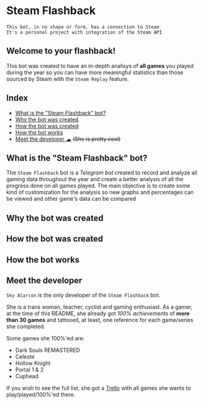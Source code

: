 # Steam Flashback
```
This bot, in no shape or form, has a connection to Steam
It's a personal project with integration of the Steam API
```

## Welcome to your **flashback**!
This bot was created to have an in-depth analisys of **all games** you played during the year so you can have more meaningful statistics than those sourced by Steam with the `Steam Replay` feature.

## Index

- [What is the "Steam Flashback" bot?]()
- [Why the bot was created]()
- [How the bot was created]()
- [How the bot works]()
- [Meet the developer ☁]() ~~(She is pretty cool)~~

## What is the "Steam Flashback" bot?

The `Steam Flashback` bot is a *Telegram bot* created to record and analyze all gaming data throughout the year and create a better analysis of all the progress done on all games played. The main objective is to create some kind of customization for the analysis so new graphs and percentages can be viewed and other game's data can be compared

## Why the bot was created

## How the bot was created

## How the bot works

## Meet the developer

`Sky Alarcon` is the only developer of the `Steam Flashback` bot.

She is a trans woman, teacher, cyclist and gaming enthusiast. As a gamer, at the time of this README, she already got *100% achievements* of **more than 30 games** and tattooed, at least, one reference for each game/series she completed.

Some games she 100%'ed are:
 - Dark Souls REMASTERED
 - Celeste
 - Hollow Knight
 - Portal 1 & 2
 - Cuphead

If you wish to see the full list, she got a [Trello](https://trello.com/b/ZfOeZVIe/games) with all games she wants to play/played/100%'ed there.